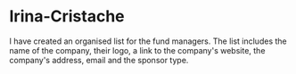 # Irina-Cristache
I have created an organised list for the fund managers. The list includes the name of the company, their logo, a link to the company's website, the company's address, email and the sponsor type.
